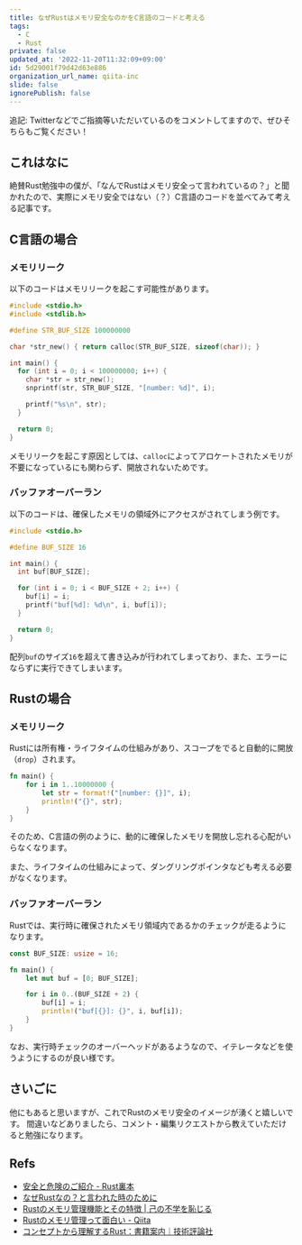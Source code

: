 ```yaml
---
title: なぜRustはメモリ安全なのかをC言語のコードと考える
tags:
  - C
  - Rust
private: false
updated_at: '2022-11-20T11:32:09+09:00'
id: 5d29001f79d42d63e886
organization_url_name: qiita-inc
slide: false
ignorePublish: false
---
```

追記: Twitterなどでご指摘等いただいているのをコメントしてますので、ぜひそちらもご覧ください！

## これはなに

絶賛Rust勉強中の僕が、「なんでRustはメモリ安全って言われているの？」と聞かれたので、実際にメモリ安全ではない（？）C言語のコードを並べてみて考える記事です。

## C言語の場合

### メモリリーク

以下のコードはメモリリークを起こす可能性があります。

```c:memory_leak.c
#include <stdio.h>
#include <stdlib.h>

#define STR_BUF_SIZE 100000000

char *str_new() { return calloc(STR_BUF_SIZE, sizeof(char)); }

int main() {
  for (int i = 0; i < 100000000; i++) {
    char *str = str_new();
    snprintf(str, STR_BUF_SIZE, "[number: %d]", i);

    printf("%s\n", str);
  }

  return 0;
}
```

メモリリークを起こす原因としては、`calloc`によってアロケートされたメモリが不要になっているにも関わらず、開放されないためです。

### バッファオーバーラン

以下のコードは、確保したメモリの領域外にアクセスがされてしまう例です。

```c:buffer_overrun.c
#include <stdio.h>

#define BUF_SIZE 16

int main() {
  int buf[BUF_SIZE];

  for (int i = 0; i < BUF_SIZE + 2; i++) {
    buf[i] = i;
    printf("buf[%d]: %d\n", i, buf[i]);
  }

  return 0;
}
```

配列`buf`のサイズ`16`を超えて書き込みが行われてしまっており、また、エラーにならずに実行できてしまいます。

## Rustの場合

### メモリリーク

Rustには所有権・ライフタイムの仕組みがあり、スコープをでると自動的に開放（`drop`）されます。

```rust:memory_leak.rs
fn main() {
    for i in 1..10000000 {
        let str = format!("[number: {}]", i);
        println!("{}", str);
    }
}
```

そのため、C言語の例のように、動的に確保したメモリを開放し忘れる心配がいらなくなります。

また、ライフタイムの仕組みによって、ダングリングポインタなども考える必要がなくなります。

### バッファオーバーラン

Rustでは、実行時に確保されたメモリ領域内であるかのチェックが走るようになります。

```rust:buffer_overrun.rs
const BUF_SIZE: usize = 16;

fn main() {
    let mut buf = [0; BUF_SIZE];

    for i in 0..(BUF_SIZE + 2) {
        buf[i] = i;
        println!("buf[{}]: {}", i, buf[i]);
    }
}
```

なお、実行時チェックのオーバーヘッドがあるようなので、イテレータなどを使うようにするのが良い様です。

## さいごに

他にもあると思いますが、これでRustのメモリ安全のイメージが湧くと嬉しいです。
間違いなどありましたら、コメント・編集リクエストから教えていただけると勉強になります。

## Refs

- [安全と危険のご紹介 - Rust裏本](https://doc.rust-jp.rs/rust-nomicon-ja/meet-safe-and-unsafe.html)
- [なぜRustなの？と言われた時のために](https://zenn.dev/khale/articles/rust-beginners-catchup)
- [Rustのメモリ管理機能とその特徴 | 己の不学を恥じる](https://garasubo.github.io/hexo/2021/11/07/rust-memory.html)
- [Rustのメモリ管理って面白い - Qiita](https://qiita.com/ksato9700/items/312be99d8264b553b193)
- [コンセプトから理解するRust：書籍案内｜技術評論社](https://gihyo.jp/book/2022/978-4-297-12562-2)

